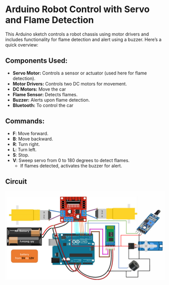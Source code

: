 # Arduino Robot Control with Servo and Flame Detection

This Arduino sketch controls a robot chassis using motor drivers and includes functionality for flame detection and alert using a buzzer. Here’s a quick overview:

## Components Used:
- **Servo Motor:** Controls a sensor or actuator (used here for flame detection).
- **Motor Drivers:** Controls two DC motors for movement.
- **DC Motors:** Move the car
- **Flame Sensor:** Detects flames.
- **Buzzer:** Alerts upon flame detection.
- **Bluetooth:** To control the car

## Commands:
- **F**: Move forward.
- **B**: Move backward.
- **R**: Turn right.
- **L**: Turn left.
- **S**: Stop.
- **V**: Sweep servo from 0 to 180 degrees to detect flames.
  - If flames detected, activates the buzzer for alert.

## Circuit
![circuit](circuit.png)
